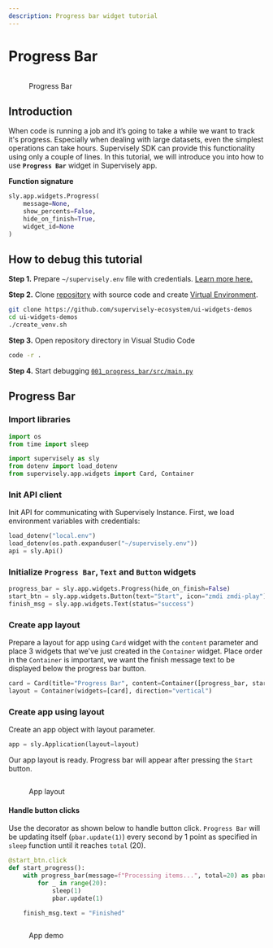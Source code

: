 ```yaml
---
description: Progress bar widget tutorial
---
```


# Progress Bar

<figure><img src="https://user-images.githubusercontent.com/48913536/184925928-c035b6bd-6716-4080-9fac-d01967b01126.png" alt=""><figcaption><p>Progress Bar</p></figcaption></figure>

## Introduction

When code is running a job and it’s going to take a while we want to track it's progress. Especially when dealing with large datasets, even the simplest operations can take hours. Supervisely SDK can provide this functionality using only a couple of lines. In this tutorial, we will introduce you into how to use **`Progress Bar`** widget in Supervisely app.

**Function signature**

```python
sly.app.widgets.Progress(
    message=None, 
    show_percents=False, 
    hide_on_finish=True, 
    widget_id=None
)
```

## How to debug this tutorial

**Step 1.** Prepare `~/supervisely.env` file with credentials. [Learn more here.](https://developer.supervise.ly/getting-started/basics-of-authentication#how-to-use-in-python)

**Step 2.** Clone [repository](https://github.com/supervisely-ecosystem/ui-widgets-demos) with source code and create [Virtual Environment](https://docs.python.org/3/library/venv.html).

```bash
git clone https://github.com/supervisely-ecosystem/ui-widgets-demos
cd ui-widgets-demos
./create_venv.sh
```

**Step 3.** Open repository directory in Visual Studio Code

```bash
code -r .
```

**Step 4.** Start debugging [`001_progress_bar/src/main.py`](https://github.com/supervisely-ecosystem/ui-widgets-demos/blob/master/001\_progress\_bar/src/main.py)

## Progress Bar

### Import libraries

```python
import os
from time import sleep

import supervisely as sly
from dotenv import load_dotenv
from supervisely.app.widgets import Card, Container
```

### Init API client

Init API for communicating with Supervisely Instance. First, we load environment variables with credentials:

```python
load_dotenv("local.env")
load_dotenv(os.path.expanduser("~/supervisely.env"))
api = sly.Api()
```

### Initialize `Progress Bar`, `Text` and `Button` widgets

```python
progress_bar = sly.app.widgets.Progress(hide_on_finish=False)
start_btn = sly.app.widgets.Button(text="Start", icon="zmdi zmdi-play")
finish_msg = sly.app.widgets.Text(status="success")
```

### Create app layout

Prepare a layout for app using `Card` widget with the `content` parameter and place 3 widgets that we've just created in the `Container` widget. Place order in the `Container` is important, we want the finish message text to be displayed below the progress bar button.

```python
card = Card(title="Progress Bar", content=Container([progress_bar, start_btn, finish_msg]))
layout = Container(widgets=[card], direction="vertical")
```

### Create app using layout

Create an app object with layout parameter.

```python
app = sly.Application(layout=layout)
```

Our app layout is ready. Progress bar will appear after pressing the `Start` button.

<figure><img src="https://user-images.githubusercontent.com/48913536/200022344-6af73cce-3960-45ee-bc44-9bd3145e3f3d.png" alt=""><figcaption><p>App layout</p></figcaption></figure>

#### Handle button clicks

Use the decorator as shown below to handle button click. `Progress Bar` will be updating itself (`pbar.update(1)`) every second by 1 point as specified in `sleep` function until it reaches `total` (20).

```python
@start_btn.click
def start_progress():
    with progress_bar(message=f"Processing items...", total=20) as pbar:
        for _ in range(20):
            sleep(1)
            pbar.update(1)

    finish_msg.text = "Finished"
```

<figure><img src="https://user-images.githubusercontent.com/48913536/200021813-27816552-fa3c-4ba0-bffb-14f7948ac3cf.gif" alt=""><figcaption><p>App demo</p></figcaption></figure>
